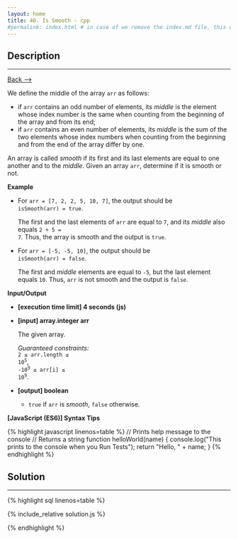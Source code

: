 ```yaml
---
layout: home
title: 40. Is Smooth - cpp
#permalink: index.html # in case of we remove the index.md file, this doc will be the index page
---
```


<div class="row">
<div class="columnStmt" markdown="1">

## Description

---

[Back --> ](../README.md)

We define the middle of the array <code>arr</code> as follows:

- if <code>arr</code> contains an odd number of elements, its _middle_ is the element whose index number is the same when counting from the beginning of the array and from its end;
- if <code>arr</code> contains an even number of elements, its _middle_ is the sum of the two elements whose index numbers when counting from the beginning and from the end of the array differ by one.

An array is called _smooth_ if its first and its last elements are equal to one another and to the _middle_. Given an array <code>arr</code>, determine if it is smooth or not.

**Example**

- For <code>arr = [7, 2, 2, 5, 10, 7]</code>, the output should be<br>
  <code>isSmooth(arr) = true</code>.<br>

  The first and the last elements of <code>arr</code> are equal to <code>7</code>, and its _middle_ also equals <code>2 + 5 = 7</code>. Thus, the array is smooth and the output is <code>true</code>.

- For <code>arr = [-5, -5, 10]</code>, the output should be <br>
  <code>isSmooth(arr) = false</code>.

  The first and _middle_ elements are equal to <code>-5</code>, but the last element equals <code>10</code>. Thus, <code>arr</code> is not smooth and the output is <code>false</code>.

**Input/Output**

- **[execution time limit] 4 seconds (js)**

- **[input] array.integer arr**

   The given array.<br>

  _Guaranteed constraints:_<br>
   <code>2 ≤ arr.length ≤ 10<sup>5</sup></code>,<br>
   <code>-10<sup>9</sup> ≤ arr[i] ≤ 10<sup>9</sup></code>.

- **[output] boolean**

   - <code>true</code> if <code>arr</code> is _smooth_, <code>false</code> otherwise.

**[JavaScript (ES6)] Syntax Tips**

{% highlight javascript linenos=table %}
// Prints help message to the console
// Returns a string
function helloWorld(name) {
console.log("This prints to the console when you Run Tests");
return "Hello, " + name;
}
{% endhighlight %}

</div>
<div class="columnSol" markdown="1">

## Solution

---

{% highlight sql linenos=table %}

{% include_relative solution.js %}

{% endhighlight %}

</div>
</div>

